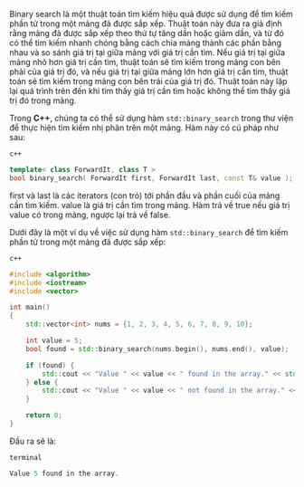 Binary search là một thuật toán tìm kiếm hiệu quả được sử dụng để tìm kiếm phần tử trong một mảng đã được sắp xếp. Thuật toán này đưa ra giả định rằng mảng đã được sắp xếp theo thứ tự tăng dần hoặc giảm dần, và từ đó có thể tìm kiếm nhanh chóng bằng cách chia mảng thành các phần bằng nhau và so sánh giá trị tại giữa mảng với giá trị cần tìm. Nếu giá trị tại giữa mảng nhỏ hơn giá trị cần tìm, thuật toán sẽ tìm kiếm trong mảng con bên phải của giá trị đó, và nếu giá trị tại giữa mảng lớn hơn giá trị cần tìm, thuật toán sẽ tìm kiếm trong mảng con bên trái của giá trị đó. Thuật toán này lặp lại quá trình trên đến khi tìm thấy giá trị cần tìm hoặc không thể tìm thấy giá trị đó trong mảng.

Trong **C++**, chúng ta có thể sử dụng hàm `std::binary_search` trong thư viện <algorithm> để thực hiện tìm kiếm nhị phân trên một mảng. Hàm này có cú pháp như sau:

`c++`
```cpp
template< class ForwardIt, class T >
bool binary_search( ForwardIt first, ForwardIt last, const T& value );
```
first và last là các iterators (con trỏ) tới phần đầu và phần cuối của mảng cần tìm kiếm.
value là giá trị cần tìm trong mảng.
Hàm trả về true nếu giá trị value có trong mảng, ngược lại trả về false.

Dưới đây là một ví dụ về việc sử dụng hàm `std::binary_search` để tìm kiếm phần tử trong một mảng đã được sắp xếp:

`c++`
```cpp
#include <algorithm>
#include <iostream>
#include <vector>

int main()
{
    std::vector<int> nums = {1, 2, 3, 4, 5, 6, 7, 8, 9, 10};

    int value = 5;
    bool found = std::binary_search(nums.begin(), nums.end(), value);

    if (found) {
        std::cout << "Value " << value << " found in the array." << std::endl;
    } else {
        std::cout << "Value " << value << " not found in the array." << std::endl;
    }

    return 0;
}
```
Đầu ra sẽ là:

`terminal`
```cpp
Value 5 found in the array.
```
